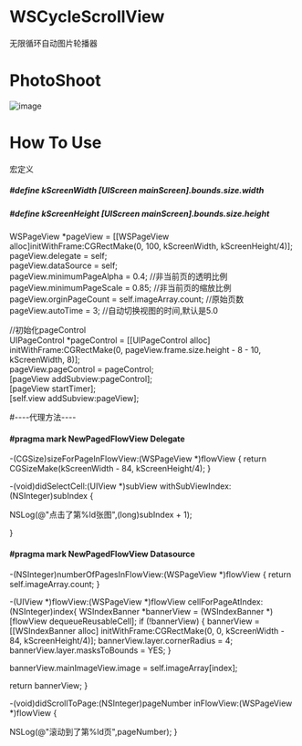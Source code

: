 # WSCycleScrollView
无限循环自动图片轮播器


# PhotoShoot
![image](https://github.com/Zws-China/WSCycleScrollView/blob/master/WSCycleScrollView/WSCycleScrollView/scroll.gif)


# How To Use
宏定义
##### #define kScreenWidth [UIScreen mainScreen].bounds.size.width
##### #define kScreenHeight [UIScreen mainScreen].bounds.size.height  


WSPageView *pageView = [[WSPageView alloc]initWithFrame:CGRectMake(0, 100, kScreenWidth, kScreenHeight/4)];<br>
pageView.delegate = self;<br>
pageView.dataSource = self;<br>
pageView.minimumPageAlpha = 0.4;   //非当前页的透明比例<br>
pageView.minimumPageScale = 0.85;  //非当前页的缩放比例<br>
pageView.orginPageCount = self.imageArray.count; //原始页数<br>
pageView.autoTime = 3;    //自动切换视图的时间,默认是5.0<br>

//初始化pageControl<br>
UIPageControl *pageControl = [[UIPageControl alloc] initWithFrame:CGRectMake(0, pageView.frame.size.height - 8 - 10, kScreenWidth, 8)];<br>
pageView.pageControl = pageControl;<br>
[pageView addSubview:pageControl];<br>
[pageView startTimer];<br>
[self.view addSubview:pageView];<br>



#----代理方法----
#### #pragma mark NewPagedFlowView Delegate
-(CGSize)sizeForPageInFlowView:(WSPageView *)flowView {
return CGSizeMake(kScreenWidth - 84, kScreenHeight/4);
}

-(void)didSelectCell:(UIView *)subView withSubViewIndex:(NSInteger)subIndex {

NSLog(@"点击了第%ld张图",(long)subIndex + 1);

}

#### #pragma mark NewPagedFlowView Datasource
-(NSInteger)numberOfPagesInFlowView:(WSPageView *)flowView {
return self.imageArray.count;
}

-(UIView *)flowView:(WSPageView *)flowView cellForPageAtIndex:(NSInteger)index{
WSIndexBanner *bannerView = (WSIndexBanner *)[flowView dequeueReusableCell];
if (!bannerView) {
bannerView = [[WSIndexBanner alloc] initWithFrame:CGRectMake(0, 0, kScreenWidth - 84, kScreenHeight/4)];
bannerView.layer.cornerRadius = 4;
bannerView.layer.masksToBounds = YES;
}

bannerView.mainImageView.image = self.imageArray[index];

return bannerView;
}

-(void)didScrollToPage:(NSInteger)pageNumber inFlowView:(WSPageView *)flowView {

NSLog(@"滚动到了第%ld页",pageNumber);
}

